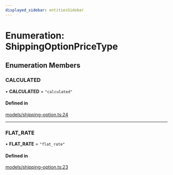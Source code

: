 ```yaml
---
displayed_sidebar: entitiesSidebar
---
```


# Enumeration: ShippingOptionPriceType

## Enumeration Members

### CALCULATED

• **CALCULATED** = ``"calculated"``

#### Defined in

[models/shipping-option.ts:24](https://github.com/productinfo/medusa/blob/e4e65812/packages/medusa/src/models/shipping-option.ts#L24)

___

### FLAT\_RATE

• **FLAT\_RATE** = ``"flat_rate"``

#### Defined in

[models/shipping-option.ts:23](https://github.com/productinfo/medusa/blob/e4e65812/packages/medusa/src/models/shipping-option.ts#L23)

